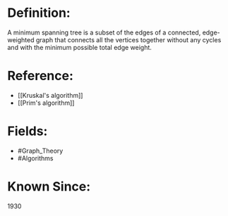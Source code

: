 

# Definition:
A minimum spanning tree is a subset of the edges of a connected, edge-weighted graph that connects all the vertices together without any cycles and with the minimum possible total edge weight.

# Reference:
- [[Kruskal's algorithm]]
- [[Prim's algorithm]]

# Fields: 
- #Graph_Theory
- #Algorithms

# Known Since:
1930

